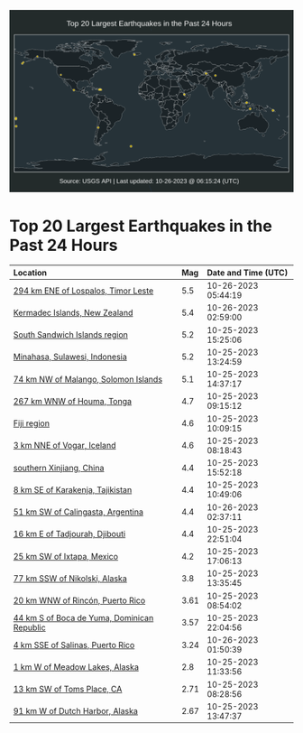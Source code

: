![Map](./map.png)

# Top 20 Largest Earthquakes in the Past 24 Hours

| Location | Mag | Date and Time (UTC) |
|:---|:---|:---|
| [294 km ENE of Lospalos, Timor Leste](https://earthquake.usgs.gov/earthquakes/eventpage/us7000l6fd) | 5.5 | 10-26-2023 05:44:19 |
| [Kermadec Islands, New Zealand](https://earthquake.usgs.gov/earthquakes/eventpage/us7000l6et) | 5.4 | 10-26-2023 02:59:00 |
| [South Sandwich Islands region](https://earthquake.usgs.gov/earthquakes/eventpage/us7000l6ay) | 5.2 | 10-25-2023 15:25:06 |
| [Minahasa, Sulawesi, Indonesia](https://earthquake.usgs.gov/earthquakes/eventpage/us7000l68s) | 5.2 | 10-25-2023 13:24:59 |
| [74 km NW of Malango, Solomon Islands](https://earthquake.usgs.gov/earthquakes/eventpage/us7000l6a0) | 5.1 | 10-25-2023 14:37:17 |
| [267 km WNW of Houma, Tonga](https://earthquake.usgs.gov/earthquakes/eventpage/us7000l67v) | 4.7 | 10-25-2023 09:15:12 |
| [Fiji region](https://earthquake.usgs.gov/earthquakes/eventpage/us7000l684) | 4.6 | 10-25-2023 10:09:15 |
| [3 km NNE of Vogar, Iceland](https://earthquake.usgs.gov/earthquakes/eventpage/us7000l66j) | 4.6 | 10-25-2023 08:18:43 |
| [southern Xinjiang, China](https://earthquake.usgs.gov/earthquakes/eventpage/us7000l6b4) | 4.4 | 10-25-2023 15:52:18 |
| [8 km SE of Karakenja, Tajikistan](https://earthquake.usgs.gov/earthquakes/eventpage/us7000l687) | 4.4 | 10-25-2023 10:49:06 |
| [51 km SW of Calingasta, Argentina](https://earthquake.usgs.gov/earthquakes/eventpage/us7000l6er) | 4.4 | 10-26-2023 02:37:11 |
| [16 km E of Tadjourah, Djibouti](https://earthquake.usgs.gov/earthquakes/eventpage/us7000l6dp) | 4.4 | 10-25-2023 22:51:04 |
| [25 km SW of Ixtapa, Mexico](https://earthquake.usgs.gov/earthquakes/eventpage/us7000l6bc) | 4.2 | 10-25-2023 17:06:13 |
| [77 km SSW of Nikolski, Alaska](https://earthquake.usgs.gov/earthquakes/eventpage/ak023dp23njo) | 3.8 | 10-25-2023 13:35:45 |
| [20 km WNW of Rincón, Puerto Rico](https://earthquake.usgs.gov/earthquakes/eventpage/pr2023298001) | 3.61 | 10-25-2023 08:54:02 |
| [44 km S of Boca de Yuma, Dominican Republic](https://earthquake.usgs.gov/earthquakes/eventpage/pr2023298002) | 3.57 | 10-25-2023 22:04:56 |
| [4 km SSE of Salinas, Puerto Rico](https://earthquake.usgs.gov/earthquakes/eventpage/pr71429853) | 3.24 | 10-26-2023 01:50:39 |
| [1 km W of Meadow Lakes, Alaska](https://earthquake.usgs.gov/earthquakes/eventpage/ak023dp0wdsb) | 2.8 | 10-25-2023 11:33:56 |
| [13 km SW of Toms Place, CA](https://earthquake.usgs.gov/earthquakes/eventpage/nc73951105) | 2.71 | 10-25-2023 08:28:56 |
| [91 km W of Dutch Harbor, Alaska](https://earthquake.usgs.gov/earthquakes/eventpage/av92095796) | 2.67 | 10-25-2023 13:47:37 |
